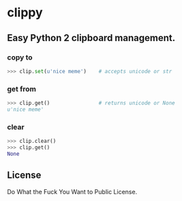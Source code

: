 clippy
======
Easy Python 2 clipboard management.
-----------------------------------


### copy to
```python
>>> clip.set(u'nice meme')    # accepts unicode or str
```

### get from
```python
>>> clip.get()                # returns unicode or None
u'nice meme'
```

### clear
```python
>>> clip.clear()
>>> clip.get()
None
```

License
-------
Do What the Fuck You Want to Public License.
